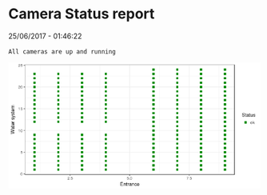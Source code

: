 Camera Status report
================
25/06/2017 - 01:46:22

    All cameras are up and running

![](camreport_files/figure-markdown_github/unnamed-chunk-2-1.png)
